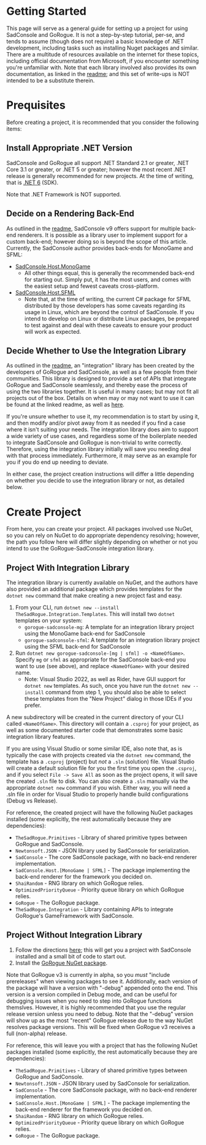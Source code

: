 # Getting Started
This page will serve as a general guide for setting up a project for using SadConsole and GoRogue.  It is not a step-by-step tutorial, per-se, and tends to assume (though does not require) a basic knowledge of .NET development, including tasks such as installing Nuget packages and similar.  There are a multitude of resources available on the internet for these topics, including official documentation from Microsoft, if you encounter something you're unfamiliar with.  Note that each library involved also provides its own documentation, as linked in the [readme](README.md#documentation); and this set of write-ups is NOT intended to be a substitute therein.

# Prequisites
Before creating a project, it is recommended that you consider the following items:

## Install Appropriate .NET Version
SadConsole and GoRogue all support .NET Standard 2.1 or greater, .NET Core 3.1 or greater, or .NET 5 or greater; however the most recent .NET release is generally recommended for new projects.  At the time of writing, that is [.NET 6](https://dotnet.microsoft.com/download/dotnet/6.0) (SDK).

Note that .NET Framework is NOT supported.

## Decide on a Rendering Back-End
As outlined in the [readme](README.md#back-end-flexibility), SadConsole v9 offers support for multiple back-end renderers.  It is possible as a library user to implement support for a custom back-end; however doing so is beyond the scope of this article.  Currently, the SadConsole author provides back-ends for MonoGame and SFML:
- [SadConsole.Host.MonoGame](https://www.nuget.org/packages/SadConsole.Host.MonoGame/)
    - All other things equal, this is generally the recommended back-end for starting out.  Simply put, it has the most users, and comes with the easiest setup and fewest caveats cross-platform.
- [SadConsole.Host.SFML](https://www.nuget.org/packages/SadConsole.Host.SFML/)
    - Note that, at the time of writing, the current C# package for SFML distributed by those developers has some caveats regarding its usage in Linux, which are beyond the control of SadConsole.  If you intend to develop on Linux or distribute Linux packages, be prepared to test against and deal with these caveats to ensure your product will work as expected.

## Decide Whether to Use the Integration Library
As outlined in the [readme](README.md#first-class-integration-support), an "integration" library has been created by the developers of GoRogue and SadConsole, as well as a few people from their communities.  This library is designed to provide a set of APIs that integrate GoRogue and SadConsole seamlessly, and thereby ease the process of using the two libraries together.  It is useful in many cases; but may not fit all projects out of the box.  Details on when may or may not want to use it can be found at the linked readme, as well as [here](03_integration_library_overview.md#based-on-gameframework).

If you're unsure whether to use it, my recommendation is to start by using it, and then modify and/or pivot away from it as needed if you find a case where it isn't suiting your needs.  The integration library does aim to support a wide variety of use cases, and regardless some of the boilerplate needed to integrate SadConsole and GoRogue is non-trivial to write correctly.  Therefore, using the integration library initially will save you needing deal with that process immediately.  Furthermore, it may serve as an example for you if you do end up needing to deviate.

In either case, the project creation instructions will differ a little depending on whether you decide to use the integration library or not, as detailed below.

# Create Project
From here, you can create your project.  All packages involved use NuGet, so you can rely on NuGet to do appropriate dependency resolving; however, the path you follow here will differ slightly depending on whether or not you intend to use the GoRogue-SadConsole integration library.

## Project With Integration Library
The integration library is currently available on NuGet, and the authors have also provided an additional package which provides templates for the `dotnet new` command that make creating a new project fast and easy.

1. From your CLI, run `dotnet new --install TheSadRogue.Integration.Templates`.  This will install two `dotnet` templates on your system:
    - `gorogue-sadconsole-mg`: A template for an integration library project using the MonoGame back-end for SadConsole
    - `gorogue-sadconsole-sfml`: A template for an integration library project using the SFML back-end for SadConsole
2. Run `dotnet new gorogue-sadconsole-[mg | sfml] -o <NameOfGame>`.  Specify `mg` or `sfml` as appropriate for the SadConsole back-end you want to use (see above), and replace `<NameOfGame>` with your desired name.
    - Note: Visual Studio 2022, as well as Rider, have GUI support for `dotnet new` templates.  As such, once you have run the `dotnet new --install` command from step 1, you should also be able to select these templates from the "New Project" dialog in those IDEs if you prefer.

A new subdirectory will be created in the current directory of your CLI called `<NameOfGame>`.  This directory will contain a `.csproj` for your project, as well as some documented starter code that demonstrates some basic integration library features.

If you are using Visual Studio or some similar IDE, also note that, as is typically the case with projects created via the `dotnet new` command, the template has a `.csproj` (project) but _not_ a `.sln` (solution) file.  Visual Studio will create a default solution file for you the first time you open the `.csproj`, and if you select `File -> Save All` as soon as the project opens, it will save the created `.sln` file to disk.  You can also create a `.sln` manually via the appropriate `dotnet new` command if you wish.  Either way, you will need a .sln file in order for Visual Studio to properly handle build configurations (Debug vs Release).

For reference, the created project will have the following NuGet packages installed (some explicitly, the rest automatically because they are dependencies):
- `TheSadRogue.Primitives` - Library of shared primitive types between GoRogue and SadConsole.
- `Newtonsoft.JSON` - JSON library used by SadConsole for serialization.
- `SadConsole` - The core SadConsole package, with no back-end renderer implementation.
- `SadConsole.Host.[MonoGame | SFML]` - The package implementing the back-end renderer for the framework you decided on.
- `ShaiRandom` - RNG library on which GoRogue relies.
- `OptimizedPriorityQueue` - Priority queue library on which GoRogue relies.
- `GoRogue` - The GoRogue package.
- `TheSadRogue.Integration` - Library containing APIs to integrate GoRogue's GameFramework with SadConsole.

## Project Without Integration Library
1. Follow the directions [here](https://sadconsole.com/v9/articles/getting-started-cli.html); this will get you a project with SadConsole installed and a small bit of code to start out.
2. Install the [GoRogue NuGet package](https://www.nuget.org/packages/GoRogue/3.0.0-alpha04).

Note that GoRogue v3 is currently in alpha, so you _must_ "include prereleases" when viewing packages to see it.  Additionally, each version of the package will have a version with "-debug" appended onto the end.  This version is a version compiled in Debug mode, and can be useful for debugging issues when you need to step into GoRogue functions themslves.  However, it is highly recommended that you use the regular release version unless you need to debug.  Note that the "-debug" version will show up as the most "recent" GoRogue release due to the way NuGet resolves package versions.  This will be fixed when GoRogue v3 receives a full (non-alpha) release.

For reference, this will leave you with a project that has the following NuGet packages installed (some explicitly, the rest automatically because they are dependencies):
- `TheSadRogue.Primitives` - Library of shared primitive types between GoRogue and SadConsole.
- `Newtonsoft.JSON` - JSON library used by SadConsole for serialization.
- `SadConsole` - The core SadConsole package, with no back-end renderer implementation.
- `SadConsole.Host.[MonoGame | SFML]` - The package implementing the back-end renderer for the framework you decided on.
- `ShaiRandom` - RNG library on which GoRogue relies.
- `OptimizedPriorityQueue` - Priority queue library on which GoRogue relies.
- `GoRogue` - The GoRogue package.
